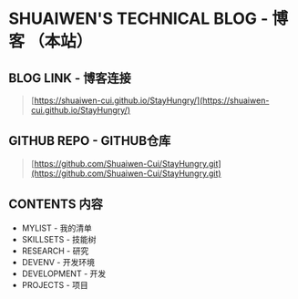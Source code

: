 # SHUAIWEN'S TECHNICAL BLOG - 博客 （本站）

## BLOG LINK - 博客连接
> [https://shuaiwen-cui.github.io/StayHungry/](https://shuaiwen-cui.github.io/StayHungry/)

## GITHUB REPO - GITHUB仓库
> [https://github.com/Shuaiwen-Cui/StayHungry.git](https://github.com/Shuaiwen-Cui/StayHungry.git)

## CONTENTS 内容
- MYLIST - 我的清单
- SKILLSETS - 技能树
- RESEARCH - 研究
- DEVENV - 开发环境
- DEVELOPMENT - 开发
- PROJECTS - 项目